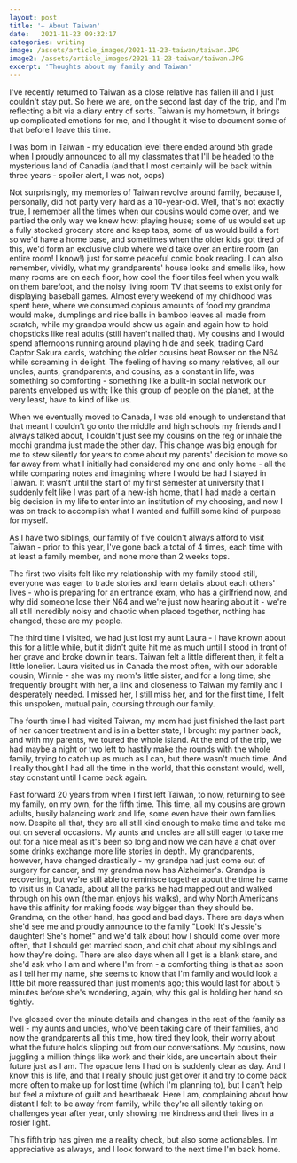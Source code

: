 ```yaml
---
layout: post
title: '✏️ About Taiwan'
date:   2021-11-23 09:32:17
categories: writing
image: /assets/article_images/2021-11-23-taiwan/taiwan.JPG
image2: /assets/article_images/2021-11-23-taiwan/taiwan.JPG
excerpt: 'Thoughts about my family and Taiwan'
---
```


I've recently returned to Taiwan as a close relative has fallen ill and I just couldn't stay put. So here we are, on the second last day of the trip, and I'm reflecting a bit via a diary entry of sorts. Taiwan is my hometown, it brings up complicated emotions for me, and I thought it wise to document some of that before I leave this time.

I was born in Taiwan - my education level there ended around 5th grade when I proudly announced to all my classmates that I'll be headed to the mysterious land of Canadia (and that I most certainly will be back within three years - spoiler alert, I was not, oops)

Not surprisingly, my memories of Taiwan revolve around family, because I, personally, did not party very hard as a 10-year-old. Well, that's not exactly true, I remember all the times when our cousins would come over, and we partied the only way we knew how: playing house; some of us would set up a fully stocked grocery store and keep tabs, some of us would build a fort so we'd have a home base, and sometimes when the older kids got tired of this, we'd form an exclusive club where we'd take over an entire room (an entire room! I know!) just for some peaceful comic book reading. I can also remember, vividly, what my grandparents' house looks and smells like, how many rooms are on each floor, how cool the floor tiles feel when you walk on them barefoot, and the noisy living room TV that seems to exist only for displaying baseball games. Almost every weekend of my childhood was spent here, where we consumed copious amounts of food my grandma would make, dumplings and rice balls in bamboo leaves all made from scratch, while my grandpa would show us again and again how to hold chopsticks like real adults (still haven't nailed that). My cousins and I would spend afternoons running around playing hide and seek, trading Card Captor Sakura cards, watching the older cousins beat Bowser on the N64 while screaming in delight. The feeling of having so many relatives, all our uncles, aunts, grandparents, and cousins, as a constant in life, was something so comforting - something like a built-in social network our parents enveloped us with; like this group of people on the planet, at the very least, have to kind of like us.

When we eventually moved to Canada, I was old enough to understand that that meant I couldn't go onto the middle and high schools my friends and I always talked about, I couldn't just see my cousins on the reg or inhale the mochi grandma just made the other day. This change was big enough for me to stew silently for years to come about my parents' decision to move so far away from what I initially had considered my one and only home - all the while comparing notes and imagining where I would be had I stayed in Taiwan. It wasn't until the start of my first semester at university that I suddenly felt like I was part of a new-ish home, that I had made a certain big decision in my life to enter into an institution of my choosing, and now I was on track to accomplish what I wanted and fulfill some kind of purpose for myself.

As I have two siblings, our family of five couldn't always afford to visit Taiwan - prior to this year, I've gone back a total of 4 times, each time with at least a family member, and none more than 2 weeks tops. 

The first two visits felt like my relationship with my family stood still, everyone was eager to trade stories and learn details about each others' lives - who is preparing for an entrance exam, who has a girlfriend now, and why did someone lose their N64 and we're just now hearing about it - we're all still incredibly noisy and chaotic when placed together, nothing has changed, these are my people.

The third time I visited, we had just lost my aunt Laura - I have known about this for a little while, but it didn't quite hit me as much until I stood in front of her grave and broke down in tears. Taiwan felt a little different then, it felt a little lonelier. Laura visited us in Canada the most often, with our adorable cousin, Winnie - she was my mom's little sister, and for a long time, she frequently brought with her, a link and closeness to Taiwan my family and I desperately needed. I missed her, I still miss her, and for the first time, I felt this unspoken, mutual pain, coursing through our family.

The fourth time I had visited Taiwan, my mom had just finished the last part of her cancer treatment and is in a better state, I brought my partner back, and with my parents, we toured the whole island. At the end of the trip, we had maybe a night or two left to hastily make the rounds with the whole family, trying to catch up as much as I can, but there wasn't much time. And I really thought I had all the time in the world, that this constant would, well, stay constant until I came back again.

Fast forward 20 years from when I first left Taiwan, to now, returning to see my family, on my own, for the fifth time. This time, all my cousins are grown adults, busily balancing work and life, some even have their own families now. Despite all that, they are all still kind enough to make time and take me out on several occasions. My aunts and uncles are all still eager to take me out for a nice meal as it's been so long and now we can have a chat over some drinks exchange more life stories in depth. My grandparents, however, have changed drastically - my grandpa had just come out of surgery for cancer, and my grandma now has Alzheimer's. Grandpa is recovering, but we're still able to reminisce together about the time he came to visit us in Canada, about all the parks he had mapped out and walked through on his own (the man enjoys his walks), and why North Americans have this affinity for making foods way bigger than they should be. Grandma, on the other hand, has good and bad days. There are days when she'd see me and proudly announce to the family "Look! It's Jessie's daughter! She's home!" and we'd talk about how I should come over more often, that I should get married soon, and chit chat about my siblings and how they're doing. There are also days when all I get is a blank stare, and she'd ask who I am and where I'm from - a comforting thing is that as soon as I tell her my name, she seems to know that I'm family and would look a little bit more reassured than just moments ago; this would last for about 5 minutes before she's wondering, again, why this gal is holding her hand so tightly. 

I've glossed over the minute details and changes in the rest of the family as well - my aunts and uncles, who've been taking care of their families, and now the grandparents all this time, how tired they look, their worry about what the future holds slipping out from our conversations. My cousins, now juggling a million things like work and their kids, are uncertain about their future just as I am. The opaque lens I had on is suddenly clear as day. And I know this is life, and that I really should just get over it and try to come back more often to make up for lost time (which I'm planning to), but I can't help but feel a mixture of guilt and heartbreak. Here I am, complaining about how distant I felt to be away from family, while they're all silently taking on challenges year after year, only showing me kindness and their lives in a rosier light.

This fifth trip has given me a reality check, but also some actionables. I'm appreciative as always, and I look forward to the next time I'm back home.
